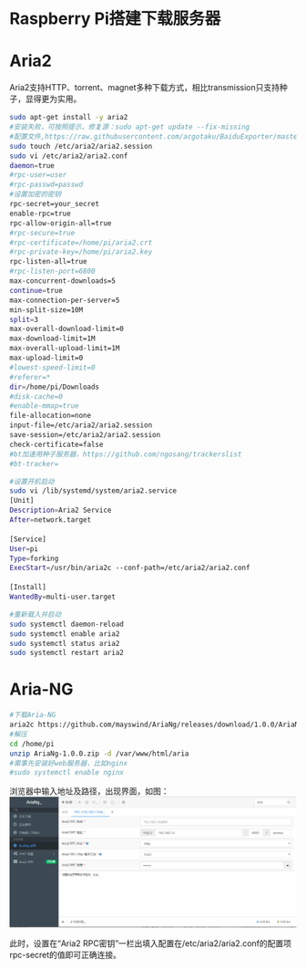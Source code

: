 # Raspberry Pi搭建下载服务器

# Aria2

  Aria2支持HTTP、torrent、magnet多种下载方式，相比transmission只支持种子，显得更为实用。

```sh
sudo apt-get install -y aria2
#安装失败，可按照提示，修复源：sudo apt-get update --fix-missing
#配置文件,https://raw.githubusercontent.com/acgotaku/BaiduExporter/master/aria2c/aria2.conf
sudo touch /etc/aria2/aria2.session
sudo vi /etc/aria2/aria2.conf
daemon=true
#rpc-user=user
#rpc-passwd=passwd
#设置加密的密钥
rpc-secret=your_secret
enable-rpc=true
rpc-allow-origin-all=true
#rpc-secure=true
#rpc-certificate=/home/pi/aria2.crt
#rpc-private-key=/home/pi/aria2.key
rpc-listen-all=true
#rpc-listen-port=6800
max-concurrent-downloads=5
continue=true
max-connection-per-server=5
min-split-size=10M
split=3
max-overall-download-limit=0
max-download-limit=1M
max-overall-upload-limit=1M
max-upload-limit=0
#lowest-speed-limit=0
#referer=*
dir=/home/pi/Downloads
#disk-cache=0
#enable-mmap=true
file-allocation=none
input-file=/etc/aria2/aria2.session
save-session=/etc/aria2/aria2.session
check-certificate=false
#bt加速用种子服务器，https://github.com/ngosang/trackerslist
#bt-tracker=
```
```sh
#设置开机启动
sudo vi /lib/systemd/system/aria2.service
[Unit]
Description=Aria2 Service
After=network.target

[Service]
User=pi
Type=forking
ExecStart=/usr/bin/aria2c --conf-path=/etc/aria2/aria2.conf

[Install]
WantedBy=multi-user.target
```
```sh
#重新载入并启动
sudo systemctl daemon-reload
sudo systemctl enable aria2
sudo systemctl status aria2
sudo systemctl restart aria2
```

# Aria-NG

```sh
#下载Aria-NG
aria2c https://github.com/mayswind/AriaNg/releases/download/1.0.0/AriaNg-1.0.0.zip -d /home/pi
#解压
cd /home/pi
unzip AriaNg-1.0.0.zip -d /var/www/html/aria
#需事先安装好web服务器，比如nginx
#sudo systemctl enable nginx
```

浏览器中输入地址及路径，出现界面，如图：
![Aria-NG](https://github.com/iMinusMinus/ex/blob/master/images/raspberry%20pi/Aria-NG.PNG?raw=true)

此时，设置在“Aria2 RPC密钥”一栏出填入配置在/etc/aria2/aria2.conf的配置项rpc-secret的值即可正确连接。
